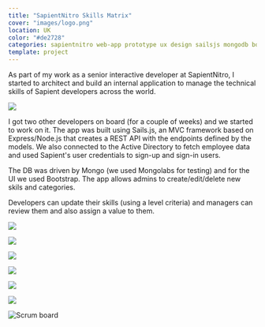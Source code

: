 ```yaml
---
title: "SapientNitro Skills Matrix"
cover: "images/logo.png"
location: UK
color: "#de2728"
categories: sapientnitro web-app prototype ux design sailsjs mongodb bootstrap inverted
template: project
---
```


As part of my work as a senior interactive developer at SapientNitro, I started to architect and build an internal application to manage the technical skills of Sapient developers across the world.

![](/work/sapientnitro/images/2.png)

I got two other developers on board (for a couple of weeks) and we started to work on it. The app was built using Sails.js, an MVC framework based on Express/Node.js that creates a REST API with the endpoints defined by the models. We also connected to the Active Directory to fetch employee data and used Sapient's user credentials to sign-up and sign-in users.

The DB was driven by Mongo (we used Mongolabs for testing) and for the UI we used Bootstrap. The app allows admins to create/edit/delete new skils and categories.

Developers can update their skills (using a level criteria) and managers can review them and also assign a value to them.

![](/work/sapientnitro/images/0.jpg)

![](/work/sapientnitro/images/6.jpg)

![](/work/sapientnitro/images/1.jpg)

![](/work/sapientnitro/images/3.jpg)

![](/work/sapientnitro/images/4.jpg)

![](/work/sapientnitro/images/5.jpg)

![](/work/sapientnitro/images/board.jpg "Scrum board")

